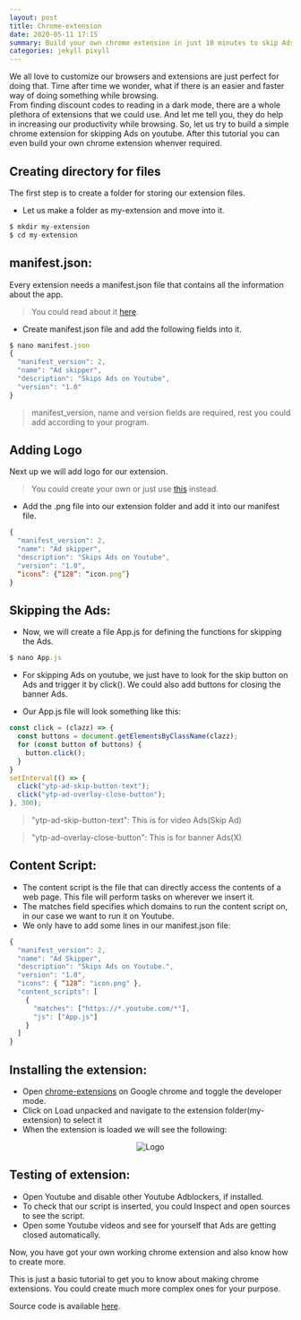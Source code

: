 ```yaml
---
layout: post
title: Chrome-extension 
date: 2020-05-11 17:15
summary: Build your own chrome extension in just 10 minutes to skip Ads on youtube.
categories: jekyll pixyll
---
```


We all love to customize our browsers and extensions are just perfect for doing that. Time after time we wonder, what if there is an easier and faster way of doing something while browsing. <br>
From finding discount codes to reading in a dark mode, there are a whole plethora of extensions that we could use. And let me tell you, they do help in increasing our productivity while browsing.
So, let us try to build a simple chrome extension for skipping Ads on youtube. After this tutorial you can even build your own chrome extension whenver required.

## Creating directory for files
The first step is to create a folder for storing our extension files. 
* Let us make a folder as <span class="red">my-extension</span> and move into it.
```javascript
$ mkdir my-extension
$ cd my-extension
```
 
## manifest.json:
Every extension needs a <span class="red">manifest.json</span> file that contains all the information about the app. 
> You could read about it [here](https://developer.chrome.com/extensions/manifest).

* Create manifest.json file and add the following fields into it.
```javascript
$ nano manifest.json
{
  "manifest_version": 2,
  "name": "Ad skipper",
  "description": "Skips Ads on Youtube",
  "version": "1.0"
}
```
> <span class="red">manifest_version</span>, <span class="red">name</span> and <span class="red">version</span> fields are required, rest you could add according to your program.

## Adding Logo
Next up we will add logo for our extension. 
> You could create your own or just use [this](https://raw.githubusercontent.com/drivecrux/chrome-extension/master/icon.png) instead.

* Add the <span class="red">.png</span> file into our extension folder and add it into our manifest file.
```javascript
{
  "manifest_version": 2,
  "name": "Ad skipper",
  "description": "Skips Ads on Youtube",
  "version": "1.0",
  “icons”: {“128”: “icon.png”} 
}
```

## Skipping the Ads:
* Now, we will create a file <span class="red">App.js</span> for defining the functions for skipping the Ads.
```javascript
$ nano App.js
```
* For skipping Ads on youtube, we just have to look for the skip button on Ads and trigger it by <span class="red">click()</span>. We could also add buttons for closing the banner Ads. 

* Our App.js file will look something like this:

```javascript
const click = (clazz) => {
  const buttons = document.getElementsByClassName(clazz);
  for (const button of buttons) {
    button.click();
  }
}
setInterval(() => {
  click("ytp-ad-skip-button-text");
  click("ytp-ad-overlay-close-button");
}, 300);
```


>"ytp-ad-skip-button-text": This is for video Ads(<span class="red">Skip Ad</span>)

>"ytp-ad-overlay-close-button": This is for banner Ads(<span class="red">X</span>)

## Content Script:
* The <span class="red">content script</span> is the file that can directly access the contents of a web page. This file will perform tasks on wherever we insert it. <br>
* The <span class="red">matches</span> field specifies which domains to run the content script on, in our case we want to run it on Youtube.
* We only have to add some lines in our manifest.json file:
```javascript
{
  "manifest_version": 2,
  "name": "Ad Skipper",
  "description": "Skips Ads on Youtube.",
  "version": "1.0",
  "icons": { “128”: "icon.png" },
  "content_scripts": [
    {
      "matches": ["https://*.youtube.com/*"],
      "js": ["App.js"]
    }
  ]
}
```

## Installing the extension:
* Open [chrome-extensions](chrome://extensions/) on Google chrome and toggle the developer mode. 
* Click on <span class="red">Load unpacked</span> and navigate to the extension folder(my-extension) to select it
* When the extension is loaded we will see the following:
<p style="text-align:center;"><img src="https://raw.githubusercontent.com/drivecrux/chrome-extension/master/screenshot.PNG" alt="Logo"></p>

## Testing of extension:
* Open Youtube and disable other Youtube Adblockers, if installed. 
* To check that our script is inserted, you could Inspect and open sources to see the script.
* Open some Youtube videos and see for yourself that Ads are getting closed automatically.

Now, you have got your own working chrome extension and also know how to create more. <br>

This is just a basic tutorial to get you to know about making chrome extensions. You could create much more complex ones for your purpose.

Source code is available [here](https://github.com/drivecrux/chrome-extension/tree/master). 





